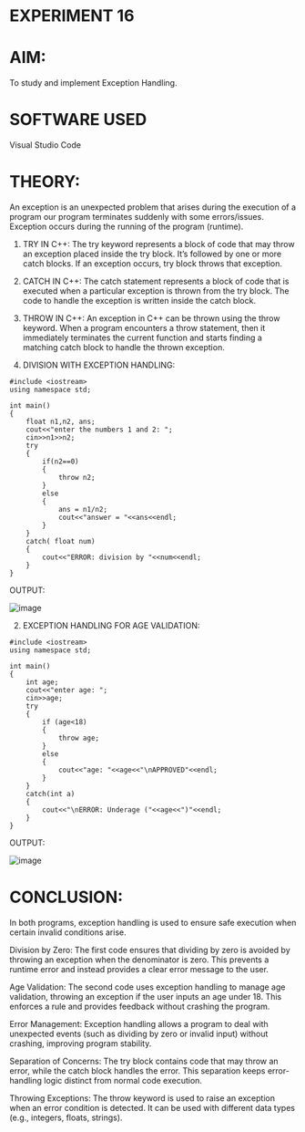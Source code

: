 # EXPERIMENT 16
# AIM:
To study and implement Exception Handling.

# SOFTWARE USED
Visual Studio Code

# THEORY:
An exception is an unexpected problem that arises during the execution of a program our program terminates suddenly with some errors/issues. Exception occurs during the running of the program (runtime).

1. TRY IN C++:
The try keyword represents a block of code that may throw an exception placed inside the try block. It’s followed by one or more catch blocks. If an exception occurs, try block throws that exception.

2. CATCH IN C++:
The catch statement represents a block of code that is executed when a particular exception is thrown from the try block. The code to handle the exception is written inside the catch block.

3. THROW IN C++:
An exception in C++ can be thrown using the throw keyword. When a program encounters a throw statement, then it immediately terminates the current function and starts finding a matching catch block to handle the thrown exception.

1. DIVISION WITH EXCEPTION HANDLING:
```
#include <iostream>
using namespace std;

int main()
{
    float n1,n2, ans;
    cout<<"enter the numbers 1 and 2: ";
    cin>>n1>>n2;
    try
    {
        if(n2==0)
        {
            throw n2;
        }
        else
        {
            ans = n1/n2;
            cout<<"answer = "<<ans<<endl;
        }
    }
    catch( float num)
    {
        cout<<"ERROR: division by "<<num<<endl;
    }
}
```
OUTPUT:

![image](https://github.com/user-attachments/assets/162c01f1-4d3b-419b-a85b-2636cc960f08)


2. EXCEPTION HANDLING FOR AGE VALIDATION:
```
#include <iostream>
using namespace std;

int main()
{
    int age;
    cout<<"enter age: ";
    cin>>age;
    try
    {
        if (age<18)
        {
            throw age;
        }
        else
        {
            cout<<"age: "<<age<<"\nAPPROVED"<<endl;
        }
    }
    catch(int a)
    {
        cout<<"\nERROR: Underage ("<<age<<")"<<endl;
    }
}
```
OUTPUT:

![image](https://github.com/user-attachments/assets/c473e97d-f3c7-4a2b-a0a6-35d45cd02b33)

# CONCLUSION:
In both programs, exception handling is used to ensure safe execution when certain invalid conditions arise.

Division by Zero: The first code ensures that dividing by zero is avoided by throwing an exception when the denominator is zero. This prevents a runtime error and instead provides a clear error message to the user.

Age Validation: The second code uses exception handling to manage age validation, throwing an exception if the user inputs an age under 18. This enforces a rule and provides feedback without crashing the program.

Error Management: Exception handling allows a program to deal with unexpected events (such as dividing by zero or invalid input) without crashing, improving program stability.

Separation of Concerns: The try block contains code that may throw an error, while the catch block handles the error. This separation keeps error-handling logic distinct from normal code execution.

Throwing Exceptions: The throw keyword is used to raise an exception when an error condition is detected. It can be used with different data types (e.g., integers, floats, strings).
